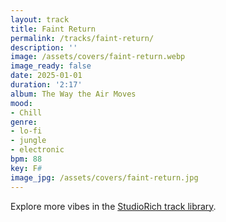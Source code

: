 ```yaml
---
layout: track
title: Faint Return
permalink: /tracks/faint-return/
description: ''
image: /assets/covers/faint-return.webp
image_ready: false
date: 2025-01-01
duration: '2:17'
album: The Way the Air Moves
mood:
- Chill
genre:
- lo-fi
- jungle
- electronic
bpm: 88
key: F#
image_jpg: /assets/covers/faint-return.jpg
---
```


Explore more vibes in the [StudioRich track library](/tracks/).
